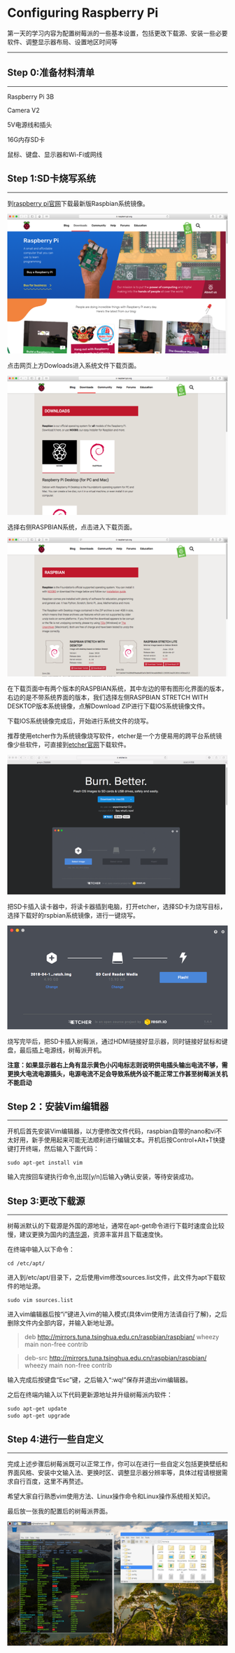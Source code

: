 # Configuring Raspberry Pi

第一天的学习内容为配置树莓派的一些基本设置，包括更改下载源、安装一些必要软件、调整显示器布局、设置地区时间等

***

## Step 0:准备材料清单

***

Raspberry Pi 3B

Camera V2

5V电源线和插头

16G内存SD卡

鼠标、键盘、显示器和Wi-Fi或网线

## Step 1:SD卡烧写系统

***

到[raspberry pi官网](https://www.raspberrypi.org)下载最新版Raspbian系统镜像。

![image1](https://raw.githubusercontent.com/TonyStark1997/OpenCV-Raspberry_Pi/master/Day_1/Image/屏幕快照%202018-09-08%20下午1.15.56.png)

点击网页上方Dowloads进入系统文件下载页面。

![image2](https://raw.githubusercontent.com/TonyStark1997/OpenCV-Raspberry_Pi/master/Day_1/Image/屏幕快照%202018-09-08%20下午1.16.25.png)

选择右侧RASPBIAN系统，点击进入下载页面。

![image3](https://raw.githubusercontent.com/TonyStark1997/OpenCV-Raspberry_Pi/master/Day_1/Image/屏幕快照%202018-09-08%20下午1.16.43.png)

在下载页面中有两个版本的RASPBIAN系统，其中左边的带有图形化界面的版本，右边的是不带系统界面的版本，我们选择左侧RASPBIAN STRETCH WITH DESKTOP版本系统镜像，点解Download ZIP进行下载IOS系统镜像文件。

下载IOS系统镜像完成后，开始进行系统文件的烧写。

推荐使用etcher作为系统镜像烧写软件，etcher是一个方便易用的跨平台系统镜像少些软件，可直接到[etcher官网](https://etcher.io)下载软件。

![image4](https://raw.githubusercontent.com/TonyStark1997/OpenCV-Raspberry_Pi/master/Day_1/Image/屏幕快照%202018-09-08%20下午1.40.50.png)

把SD卡插入读卡器中，将读卡器插到电脑，打开etcher，选择SD卡为烧写目标，选择下载好的rspbian系统镜像，进行一键烧写。

![image5](https://raw.githubusercontent.com/TonyStark1997/OpenCV-Raspberry_Pi/master/Day_1/Image/屏幕快照%202018-09-08%20下午1.44.33.png)

烧写完毕后，把SD卡插入树莓派，通过HDMI链接好显示器，同时链接好鼠标和键盘，最后插上电源线，树莓派开机。

**注意：如果显示器右上角有显示黄色小闪电标志则说明供电插头输出电流不够，需更换大电流电源插头，电源电流不足会导致系统外设不能正常工作甚至树莓派关机不能启动**

## Step 2：安装Vim编辑器

***

开机后首先安装Vim编辑器，以方便修改文件代码，raspbian自带的nano和vi不太好用，新手使用起来可能无法顺利进行编辑文本。开机后按Control+Alt+T快捷键打开终端，然后输入下面代码：

```shell
sudo apt-get install vim
```

输入完按回车键执行命令,出现[y/n]后输入y确认安装，等待安装成功。

## Step 3:更改下载源

***

树莓派默认的下载源是外国的源地址，通常在apt-get命令进行下载时速度会比较慢，建议更换为国内的[清华源](https://mirrors.tuna.tsinghua.edu.cn)，资源丰富并且下载速度快。

在终端中输入以下命令：

```shell
cd /etc/apt/
```

进入到/etc/apt/目录下，之后使用vim修改sources.list文件，此文件为apt下载软件的地址源。

```shell
sudo vim sources.list
```

进入vim编辑器后按“i”键进入vim的输入模式(具体vim使用方法请自行了解)，之后删除文件内全部内容，并输入新地址源。

>deb http://mirrors.tuna.tsinghua.edu.cn/raspbian/raspbian/ wheezy main non-free contrib

>deb-src http://mirrors.tuna.tsinghua.edu.cn/raspbian/raspbian/ wheezy main non-free contrib

输入完成后按键盘“Esc”键，之后输入“:wq!”保存并退出vim编辑器。

之后在终端内输入以下代码更新源地址并升级树莓派内软件：

```shell
sudo apt-get update
sudo apt-get upgrade
```

## Step 4:进行一些自定义

***

完成上述步骤后树莓派既可以正常工作，你可以在进行一些自定义包括更换壁纸和界面风格、安装中文输入法、更换时区、调整显示器分辨率等，具体过程请根据需求自行百度，这里不再赘述。

希望大家自行熟悉vim使用方法、Linux操作命令和Linux操作系统相关知识。

最后放一张我的配置后的树莓派界面。

![image6](https://raw.githubusercontent.com/TonyStark1997/OpenCV-Raspberry_Pi/master/Day_1/Image/屏幕快照%202018-09-10%20下午8.02.26%20(2).png)
